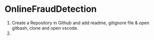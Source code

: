 # OnlineFraudDetection
1. Create a Repository in Github and add readme, gitignore file & open gitbash, clone and open vscode.
2. 